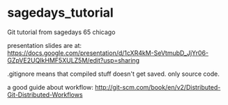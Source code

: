 # sagedays_tutorial
Git tutorial from sagedays 65 chicago


presentation slides are at: https://docs.google.com/presentation/d/1cXR4kM-SeVtmubD_JjYr06-GZpVE2UQIkHMF5XULZ5M/edit?usp=sharing

.gitignore means that compiled stuff doesn't get saved. only source code.

a good guide about workflow: http://git-scm.com/book/en/v2/Distributed-Git-Distributed-Workflows
